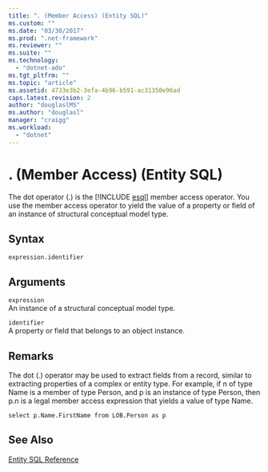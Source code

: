```yaml
---
title: ". (Member Access) (Entity SQL)"
ms.custom: ""
ms.date: "03/30/2017"
ms.prod: ".net-framework"
ms.reviewer: ""
ms.suite: ""
ms.technology: 
  - "dotnet-ado"
ms.tgt_pltfrm: ""
ms.topic: "article"
ms.assetid: 4733e3b2-3efa-4b96-b591-ac31350e96ad
caps.latest.revision: 2
author: "douglaslMS"
ms.author: "douglasl"
manager: "craigg"
ms.workload: 
  - "dotnet"
---
```

# . (Member Access) (Entity SQL)
The dot operator (.) is the [!INCLUDE [esql](../../../../../../includes/esql-md.md)] member access operator. You use the member access operator to yield the value of a property or field of an instance of structural conceptual model type.  
  
## Syntax  
  
```  
expression.identifier  
```  
  
## Arguments  
 `expression`  
 An instance of a structural conceptual model type.  
  
 `identifier`  
 A property or field that belongs to an object instance.  
  
## Remarks  
 The dot (.) operator may be used to extract fields from a record, similar to extracting properties of a complex or entity type. For example, if n of type Name is a member of type Person, and p is an instance of type Person, then p.n is a legal member access expression that yields a value of type Name.  
  
 `select p.Name.FirstName from LOB.Person as p`  
  
## See Also  
 [Entity SQL Reference](../../../../../../docs/framework/data/adonet/ef/language-reference/entity-sql-reference.md)
